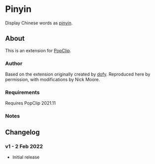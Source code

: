 # Pinyin

Display Chinese words as [pinyin](https://en.wikipedia.org/wiki/Pinyin).

<!-- <img src="https://raw.githubusercontent.com/pilotmoon/PopClip-Extensions/master/source/Ext.popclipext/Ext-demo.gif" width="320px"> -->

## About

This is an extension for [PopClip](https://pilotmoon.com/popclip/).

### Author

Based on the extension originally created by [dofy](https://github.com/dofy/PopClip-Extensions). Reproduced here by permission, with modifications by Nick Moore.

### Requirements

Requires PopClip 2021.11

### Notes

## Changelog

### v1 - 2 Feb 2022

* Initial release
